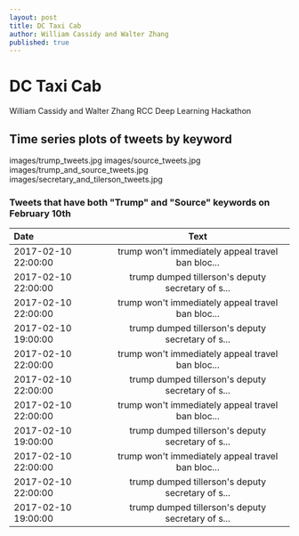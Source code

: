 ```yaml
---
layout: post
title: DC Taxi Cab
author: William Cassidy and Walter Zhang
published: true
---
```


# DC Taxi Cab
William Cassidy and Walter Zhang
RCC Deep Learning Hackathon

## Time series plots of tweets by keyword

images/trump_tweets.jpg
images/source_tweets.jpg
images/trump_and_source_tweets.jpg
images/secretary_and_tilerson_tweets.jpg

### Tweets that have both "Trump" and "Source" keywords on February 10th
| Date | Text |
| :--- | :--: |
| 2017-02-10 22:00:00 | trump won't immediately appeal travel ban bloc... |
| 2017-02-10 22:00:00 | trump dumped tillerson's deputy secretary of s... |
| 2017-02-10 22:00:00 | trump won't immediately appeal travel ban bloc... |
| 2017-02-10 19:00:00 | trump dumped tillerson's deputy secretary of s... |
| 2017-02-10 22:00:00 | trump won't immediately appeal travel ban bloc... |
| 2017-02-10 22:00:00 | trump dumped tillerson's deputy secretary of s... |
| 2017-02-10 22:00:00 | trump won't immediately appeal travel ban bloc... |
| 2017-02-10 19:00:00 | trump dumped tillerson's deputy secretary of s... |
| 2017-02-10 22:00:00 | trump won't immediately appeal travel ban bloc... |
| 2017-02-10 22:00:00 | trump dumped tillerson's deputy secretary of s... |
| 2017-02-10 19:00:00 | trump dumped tillerson's deputy secretary of s... |

